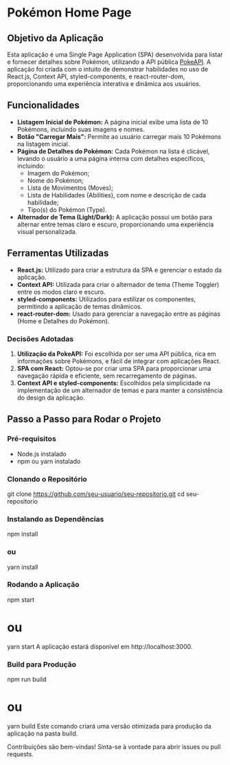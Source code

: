 # Pokémon Home Page

## Objetivo da Aplicação

Esta aplicação é uma Single Page Application (SPA) desenvolvida para listar e fornecer detalhes sobre Pokémon, utilizando a API pública [PokeAPI](https://pokeapi.co/). A aplicação foi criada com o intuito de demonstrar habilidades no uso de React.js, Context API, styled-components, e react-router-dom, proporcionando uma experiência interativa e dinâmica aos usuários.

## Funcionalidades

- **Listagem Inicial de Pokémon:** A página inicial exibe uma lista de 10 Pokémons, incluindo suas imagens e nomes.
- **Botão "Carregar Mais":** Permite ao usuário carregar mais 10 Pokémons na listagem inicial.
- **Página de Detalhes do Pokémon:** Cada Pokémon na lista é clicável, levando o usuário a uma página interna com detalhes específicos, incluindo:
  - Imagem do Pokémon;
  - Nome do Pokémon;
  - Lista de Movimentos (Moves);
  - Lista de Habilidades (Abilities), com nome e descrição de cada habilidade;
  - Tipo(s) do Pokémon (Type).
- **Alternador de Tema (Light/Dark):** A aplicação possui um botão para alternar entre temas claro e escuro, proporcionando uma experiência visual personalizada.

## Ferramentas Utilizadas

- **React.js:** Utilizado para criar a estrutura da SPA e gerenciar o estado da aplicação.
- **Context API:** Utilizada para criar o alternador de tema (Theme Toggler) entre os modos claro e escuro.
- **styled-components:** Utilizados para estilizar os componentes, permitindo a aplicação de temas dinâmicos.
- **react-router-dom:** Usado para gerenciar a navegação entre as páginas (Home e Detalhes do Pokémon).

### Decisões Adotadas

1. **Utilização da PokeAPI:** Foi escolhida por ser uma API pública, rica em informações sobre Pokémons, e fácil de integrar com aplicações React.
2. **SPA com React:** Optou-se por criar uma SPA para proporcionar uma navegação rápida e eficiente, sem recarregamento de páginas.
3. **Context API e styled-components:** Escolhidos pela simplicidade na implementação de um alternador de temas e para manter a consistência do design da aplicação.

## Passo a Passo para Rodar o Projeto

### Pré-requisitos

- Node.js instalado
- npm ou yarn instalado

### Clonando o Repositório

git clone https://github.com/seu-usuario/seu-repositorio.git
cd seu-repositorio

### Instalando as Dependências
npm install
### ou
yarn install

### Rodando a Aplicação
npm start
# ou
yarn start
A aplicação estará disponível em http://localhost:3000.

### Build para Produção
npm run build
# ou
yarn build
Este comando criará uma versão otimizada para produção da aplicação na pasta build.

Contribuições são bem-vindas! Sinta-se à vontade para abrir issues ou pull requests.